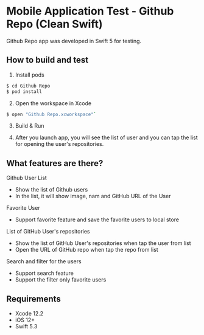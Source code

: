 # Mobile Application Test - Github Repo (Clean Swift)
Github Repo app was developed in Swift 5 for testing.

## How to build and test
1) Install pods
```bash
$ cd Github Repo
$ pod install
```
2) Open the workspace in Xcode
```bash
$ open "Github Repo.xcworkspace"`
```
3) Build & Run

4) After you launch app, you will see the list of user and you can tap the list for opening the user's repositories.

## What features are there?
Github User List
- Show the list of Github users
- In the list, it will show image, nam and GitHub URL of the User

Favorite User
- Support favorite feature and save the favorite users to local store

List of GitHub User's repositories
- Show the list of GitHub User's repositories when tap the user from list
- Open the URL of GitHub repo when tap the repo from list

Search and filter for the users
- Support search feature
- Support the filter only favorite users

## Requirements
* Xcode 12.2
* iOS 12+
* Swift 5.3
